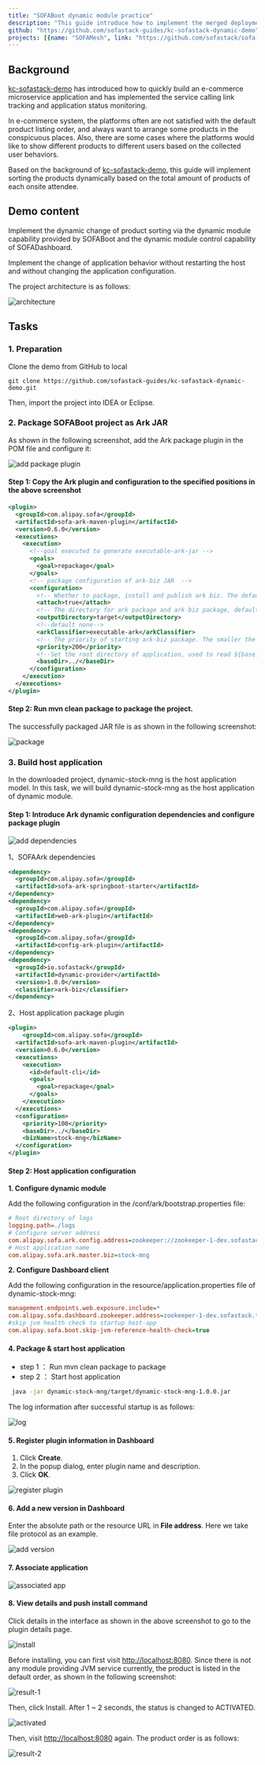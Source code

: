 ```yaml
---
title: "SOFABoot dynamic module practice"
description: "This guide introduce how to implement the merged deployment and dynmaic module push provided by SOFAArck based on the Ark control function of SOFADashboard."
github: "https://github.com/sofastack-guides/kc-sofastack-dynamic-demo"
projects: [{name: "SOFAMesh", link: "https://github.com/sofastack/sofa-boot"}, {name: "SOFADashboard", link: "https://github.com/sofastack/sofa-dashboard"}, {name: "SOFAArk", link: "https://github.com/sofastack/sofa-ark"}]
---
```


## Background

[kc-sofastack-demo](https://github.com/sofastack-guides/kc-sofastack-demo) has introduced how to quickly build an e-commerce microservice application and has implemented the service calling link tracking and application status monitoring.

In e-commerce system, the platforms often are not satisfied with the default product listing order, and always want to arrange some products in the conspicuous places. Also, there are some cases where the platforms would like to show different products to different users based on the collected user behaviors.

Based on the background of [kc-sofastack-demo](https://github.com/sofastack-guides/kc-sofastack-demo), this guide will implement sorting the products dynamically based on the total amount of products of each onsite attendee.

## Demo content

Implement the dynamic change of product sorting via the dynamic module capability provided by SOFABoot and the dynamic module control capability of SOFADashboard. 

Implement the change of application behavior without restarting the host and without changing the application configuration.

The project architecture is as follows:

![architecture](architecture.png)

## Tasks

### 1. Preparation
Clone the demo from GitHub to local

```
git clone https://github.com/sofastack-guides/kc-sofastack-dynamic-demo.git
```

Then, import the project into IDEA or Eclipse.

### 2. Package SOFABoot project as Ark JAR

As shown in the following screenshot, add the Ark package plugin in the POM file and configure it:

![add package plugin](add-package-plugin.jpg)

#### Step 1: Copy the Ark plugin and configuration to the specified positions in the above screenshot

```xml
<plugin>
  <groupId>com.alipay.sofa</groupId>
  <artifactId>sofa-ark-maven-plugin</artifactId>
  <version>0.6.0</version>
  <executions>
    <execution>
      <!--goal executed to generate executable-ark-jar -->
      <goals>
        <goal>repackage</goal>
      </goals>
      <!-- package configuration of ark-biz JAR  -->
      <configuration>
        <!-- Whether to package, install and publish ark biz. The default value is false. For details, see Ark Biz documentation.-->
        <attach>true</attach>
        <!-- The directory for ark package and ark biz package, defaulting to the build directory of project-->
        <outputDirectory>target</outputDirectory>
        <!--default none-->
        <arkClassifier>executable-ark</arkClassifier>
        <!-- The priority of starting ark-biz package. The smaller the value, the higher the priority.-->
        <priority>200</priority>
        <!--Set the root directory of application, used to read ${base.dir}/conf/ark/bootstrap.application configuration file and defaulting to ${project.basedir}-->
        <baseDir>../</baseDir>
      </configuration>
    </execution>
  </executions>
</plugin>
```

#### Step 2: Run mvn clean package to package the project. 

The successfully packaged JAR file is as shown in the following screenshot:

![package](package.jpg)

### 3. Build host application

In the downloaded project, dynamic-stock-mng is the host application model. In this task, we will build dynamic-stock-mng as the host application of dynamic module.

#### Step 1: Introduce Ark dynamic configuration dependencies and configure package plugin

![add dependencies](add-dependencies.jpg)

1、SOFAArk dependencies

```xml
<dependency>
  <groupId>com.alipay.sofa</groupId>
  <artifactId>sofa-ark-springboot-starter</artifactId>
</dependency>
<dependency>
  <groupId>com.alipay.sofa</groupId>
  <artifactId>web-ark-plugin</artifactId>
</dependency>
<dependency>
  <groupId>com.alipay.sofa</groupId>
  <artifactId>config-ark-plugin</artifactId>
</dependency>
<dependency>
  <groupId>io.sofastack</groupId>
  <artifactId>dynamic-provider</artifactId>
  <version>1.0.0</version>
  <classifier>ark-biz</classifier>
</dependency>
```

2、Host application package plugin

```xml
<plugin>
	<groupId>com.alipay.sofa</groupId>
  <artifactId>sofa-ark-maven-plugin</artifactId>
  <version>0.6.0</version>
  <executions>
    <execution>
      <id>default-cli</id>
      <goals>
        <goal>repackage</goal>
      </goals>
    </execution>
  </executions>
  <configuration>
    <priority>100</priority>
    <baseDir>../</baseDir>
    <bizName>stock-mng</bizName>
  </configuration>
</plugin>
```

#### Step 2: Host application configuration

**1. Configure dynamic module**

Add the following configuration in the /conf/ark/bootstrap.properties file:

```ini
# Root directory of logs
logging.path=./logs
# Configure server address
com.alipay.sofa.ark.config.address=zookeeper://zookeeper-1-dev.sofastack.tech:2181
# Host application name
com.alipay.sofa.ark.master.biz=stock-mng
```

**2. Configure Dashboard client**  

Add the following configuration in the resource/application.properties file of dynamic-stock-mng:

```ini
management.endpoints.web.exposure.include=*
com.alipay.sofa.dashboard.zookeeper.address=zookeeper-1-dev.sofastack.tech:2181
#skip jvm health check to startup host-app
com.alipay.sofa.boot.skip-jvm-reference-health-check=true
```

#### 4. Package & start host application

- step 1 ： Run mvn clean package to package
- step 2 ： Start host application

```bash
 java -jar dynamic-stock-mng/target/dynamic-stock-mng-1.0.0.jar
```

The log information after successful startup is as follows:

![log](log.jpg)

#### 5. Register plugin information in Dashboard

1. Click **Create**. 
2. In the popup dialog, enter plugin name and description.
3. Click **OK**.

![register plugin](register-plugin.png)

#### 6. Add a new version in Dashboard

Enter the absolute path or the resource URL in **File address**. Here we take file protocol as an example.

![add version](add-version.png)

#### 7. Associate application

![associated app](associated-app.png)

#### 8. View details and push install command

Click details in the interface as shown in the above screenshot to go to the plugin details page.

![install](install.png)

Before installing, you can first visit [http://localhost:8080](http://localhost:8080/). Since there is not any module providing JVM service currently, the product is listed in the default order, as shown in the following screenshot:

![result-1](result-1.png)

Then, click Install. After 1 ~ 2 seconds, the status is changed to ACTIVATED. 

![activated](activated.png)

Then, visit [http://localhost:8080](http://localhost:8080/) again. The product order is as follows:

![result-2](result-2.png)
